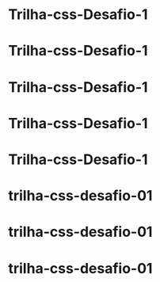 # Trilha-css-Desafio-1
# Trilha-css-Desafio-1
# Trilha-css-Desafio-1
# Trilha-css-Desafio-1
# Trilha-css-Desafio-1
# trilha-css-desafio-01
# trilha-css-desafio-01
# trilha-css-desafio-01
